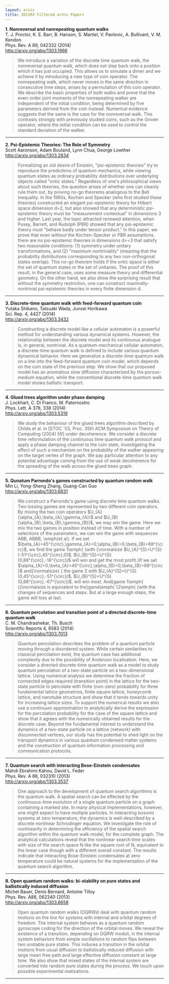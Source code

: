```yaml
---
layout: arxiv
title: 201303 Filtered arXiv Papers
---
```


**1.    Nonreversal and nonrepeating quantum walks**  
T. J. Proctor, K. E. Barr, B. Hanson, S. Martiel, V. Pavlovic, A. Bullivant, V. M. Kendon  
Phys. Rev. A 89, 042332 (2014)  
http://arxiv.org/abs/1303.1966  
<blockquote>
<p>
We introduce a variation of the discrete time quantum walk, the nonreversal quantum walk, which does not step back onto a position which it has just occupied. This allows us to simulate a dimer and we achieve it by introducing a new type of coin operator. The nonrepeating walk, which never moves in the same direction in consecutive time steps, arises by a permutation of this coin operator. We describe the basic properties of both walks and prove that the even-order joint moments of the nonrepeating walker are independent of the initial condition, being determined by five parameters derived from the coin instead. Numerical evidence suggests that the same is the case for the nonreversal walk. This contrasts strongly with previously studied coins, such as the Grover operator, where the initial condition can be used to control the standard deviation of the walker.
</p>
</blockquote>

------

**2.    Psi-Epistemic Theories: The Role of Symmetry**  
Scott Aaronson, Adam Bouland, Lynn Chua, George Lowther  
http://arxiv.org/abs/1303.2834  
<blockquote>
<p>
Formalizing an old desire of Einstein, "psi-epistemic theories" try to reproduce the predictions of quantum mechanics, while viewing quantum states as ordinary probability distributions over underlying objects called "ontic states." Regardless of one's philosophical views about such theories, the question arises of whether one can cleanly rule them out, by proving no-go theorems analogous to the Bell Inequality. In the 1960s, Kochen and Specker (who first studied these theories) constructed an elegant psi-epistemic theory for Hilbert space dimension d=2, but also showed that any deterministic psi-epistemic theory must be "measurement contextual" in dimensions 3 and higher. Last year, the topic attracted renewed attention, when Pusey, Barrett, and Rudolph (PBR) showed that any psi-epistemic theory must "behave badly under tensor product." In this paper, we prove that even without the Kochen-Specker or PBR assumptions, there are no psi-epistemic theories in dimensions d>=3 that satisfy two reasonable conditions: (1) symmetry under unitary transformations, and (2) "maximum nontriviality" (meaning that the probability distributions corresponding to any two non-orthogonal states overlap). This no-go theorem holds if the ontic space is either the set of quantum states or the set of unitaries. The proof of this result, in the general case, uses some measure theory and differential geometry. On the other hand, we also show the surprising result that without the symmetry restriction, one can construct maximally-nontrivial psi-epistemic theories in every finite dimension d.
</p>
</blockquote>

------

**3.    Discrete-time quantum walk with feed-forward quantum coin**  
Yutaka Shikano, Tatsuaki Wada, Junsei Horikawa  
Sci. Rep. 4, 4427 (2014)  
http://arxiv.org/abs/1303.3432  
<blockquote>
<p>
Constructing a discrete model like a cellular automaton is a powerful method for understanding various dynamical systems. However, the relationship between the discrete model and its continuous analogue is, in general, nontrivial. As a quantum-mechanical cellular automaton, a discrete-time quantum walk is defined to include various quantum dynamical behavior. Here we generalize a discrete-time quantum walk on a line into the feed-forward quantum coin model, which depends on the coin state of the previous step. We show that our proposed model has an anomalous slow diffusion characterized by the porous-medium equation, while the conventional discrete-time quantum walk model shows ballistic transport.
</p>
</blockquote>

------

**4.    Glued trees algorithm under phase damping**  
J. Lockhart, C. Di Franco, M. Paternostro  
Phys. Lett. A 378, 338 (2014)  
http://arxiv.org/abs/1303.5319  
<blockquote>
<p>
We study the behaviour of the glued trees algorithm described by Childs et al. in [STOC `03, Proc. 35th ACM Symposium on Theory of Computing (2004) 59] under decoherence. We consider a discrete time reformulation of the continuous time quantum walk protocol and apply a phase damping channel to the coin state, investigating the effect of such a mechanism on the probability of the walker appearing on the target vertex of the graph. We pay particular attention to any potential advantage coming from the use of weak decoherence for the spreading of the walk across the glued trees graph.
</p>
</blockquote>

------

**5.    Qunatum Parrondo's games constructed by quantum random walk**  
Min Li, Yong-Sheng Zhang, Guang-Can Guo  
http://arxiv.org/abs/1303.6831  
<blockquote>
<p>
We construct a Parrondo's game using discrete time quantum walks. Two lossing games are represented by two different coin operators. By mixing the two coin operators $U_{A}(\alpha_{A},\beta_{A},\gamma_{A})$ and $U_{B}(\alpha_{B},\beta_{B},\gamma_{B})$, we may win the game. Here we mix the two games in position instead of time. With a number of selections of the parameters, we can win the game with sequences ABB, ABBB, \emph{et al}. If we set $\beta_{A}=45^{\circ},\gamma_{A}=0,\alpha_{B}=0,\beta_{B}=88^{\circ}$, we find the game 1\emph{  {with {\normalsize $U_{A}^{S}=U^{S}(-51^{\circ},45^{\circ},0)$, $U_{B}^{S}=U^{S}(0,88^{\circ},-16^{\circ})$ will win and get the most profit.}If we set $\alpha_{A}=0,\beta_{A}=45^{\circ},\alpha_{B}=0,\beta_{B}=88^{\circ}$ and{\normalsize{  { the game 2 with $U_{A}^{S}=U^{S}(0,45^{\circ},-51^{\circ})$, $U_{B}^{S}=U^{S}(0,88^{\circ},-67^{\circ})$, will win most. And}game 1\emph{  {{\normalsize is equivalent to the}game\emph{  {2\emph{  {with the changes of sequences and steps. But at a large enough steps, the game will loss at last.
</p>
</blockquote>

------

**6.    Quantum percolation and transition point of a directed discrete-time quantum walk**  
C. M. Chandrashekar, Th. Busch  
Scientific Reports 4, 6583 (2014)  
http://arxiv.org/abs/1303.7013  
<blockquote>
<p>
Quantum percolation describes the problem of a quantum particle moving through a disordered system. While certain similarities to classical percolation exist, the quantum case has additional complexity due to the possibility of Anderson localisation. Here, we consider a directed discrete-time quantum walk as a model to study quantum percolation of a two-state particle on a two-dimensional lattice. Using numerical analysis we determine the fraction of connected edges required (transition point) in the lattice for the two-state particle to percolate with finite (non-zero) probability for three fundamental lattice geometries, finite square lattice, honeycomb lattice, and nanotube structure and show that it tends towards unity for increasing lattice sizes. To support the numerical results we also use a continuum approximation to analytically derive the expression for the percolation probability for the case of the square lattice and show that it agrees with the numerically obtained results for the discrete case. Beyond the fundamental interest to understand the dynamics of a two-state particle on a lattice (network) with disconnected vertices, our study has the potential to shed light on the transport dynamics in various quantum condensed matter systems and the construction of quantum information processing and communication protocols.
</p>
</blockquote>

------

**7.    Quantum search with interacting Bose-Einstein condensates**  
Mahdi Ebrahimi Kahou, David L. Feder  
Phys. Rev. A 88, 032310 (2013)  
http://arxiv.org/abs/1303.3537  
<blockquote>
<p>
One approach to the development of quantum search algorithms is the quantum walk. A spatial search can be effected by the continuous-time evolution of a single quantum particle on a graph containing a marked site. In many physical implementations, however, one might expect to have multiple particles. In interacting bosonic systems at zero temperature, the dynamics is well-described by a discrete nonlinear Schrodinger equation. We investigate the role of nonlinearity in determining the efficiency of the spatial search algorithm within the quantum walk model, for the complete graph. The analytical calculations reveal that the nonlinear search time scales with size of the search space N like the square root of N, equivalent to the linear case though with a different overall constant. The results indicate that interacting Bose-Einstein condensates at zero temperature could be natural systems for the implementation of the quantum search algorithm.
</p>
</blockquote>

------

**8.    Open quantum random walks: bi-stability on pure states and ballistically induced diffusion**  
Michel Bauer, Denis Bernard, Antoine Tilloy  
Phys. Rev. A88, 062340 (2013)  
http://arxiv.org/abs/1303.6658  
<blockquote>
<p>
Open quantum random walks (OQRWs) deal with quantum random motions on the line for systems with internal and orbital degrees of freedom. The internal system behaves as a quantum random gyroscope coding for the direction of the orbital moves. We reveal the existence of a transition, depending on OQRW moduli, in the internal system behaviors from simple oscillations to random flips between two unstable pure states. This induces a transition in the orbital motions from usual diffusion to ballistically induced diffusion with large mean free path and large effective diffusion constant at large time. We also show that mixed states of the internal system are converted into random pure states during the process. We touch upon possible experimental realizations.
</p>
</blockquote>

------

